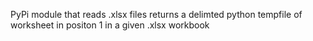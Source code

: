 PyPi module that reads .xlsx files
returns a delimted python tempfile of worksheet in positon 1 in a given .xlsx workbook 
